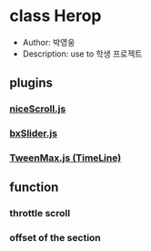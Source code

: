 # class Herop

- Author: 박영웅
- Description: use to 학생 프로젝트

## plugins

### [niceScroll.js](https://github.com/inuyaksa/jquery.nicescroll)

### [bxSlider.js](http://bxslider.com/options)

### [TweenMax.js (TimeLine)](https://greensock.com/docs/#/HTML5/GSAP/)

## function

### throttle scroll

### offset of the section
